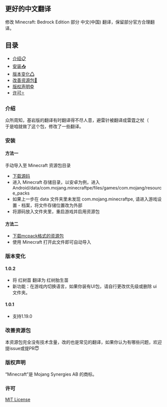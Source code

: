 ## 更好的中文翻译
修改 Minecraft: Bedrock Edition 部分 中文(中国) 翻译，保留部分官方合理翻译。

## 目录
- [介绍📋](#介绍)
- [安装📥](#安装)
- [版本变化♺](#版本变化)
- [改善资源包🤗](#改善资源包)
- [版权声明©](#版权声明)
- [许可⭐](#许可)

### 介绍
众所周知，基岩版的翻译有时翻译得不尽人意，避雷针被翻译成雷霆之杖（<br>
于是咱就做了这个包，修改了一些翻译。

### 安装

#### 方法一
手动导入至 Minecraft 资源包目录
* [下载源码](https://github.com/mcxiaolan/Minecraft-better-Chinese-translation/archive/refs/heads/master.zip)
* 进入 Minecraft 存储目录，以安卓为例，进入 Android/data/com.mojang.minecraftpe/files/games/com.mojang/resource_packs
* 如果上一步在 data 文件夹里未发现 com.mojang.minecraftpe, 请进入游戏设置 - 档案，将文件存储位置改为外部
* 将源码放入文件夹里，重启游戏并启用资源包

#### 方法二
* [下载mcpack格式的资源包](https://github.com/mcxiaolan/Minecraft-better-Chinese-translation/releases/latest)
* 使用 Minecraft 打开此文件即可自动导入

### 版本变化
#### 1.0.2
* 将 红树苗 翻译为 红树胎生苗
* 新功能：在游戏内切换语言，如果你装有UI包，请自行更改优先级或删除 ui 文件夹。

#### 1.0.1
* 支持1.19.0

### 改善资源包
本资源包完全没有技术含量，改的也是常见的翻译，如果你认为有哪些问题，欢迎提issue或提PR😇

### 版权声明
“Minecraft”是 Mojang Synergies AB 的商标。

### 许可
[MIT License](LICENSE)
